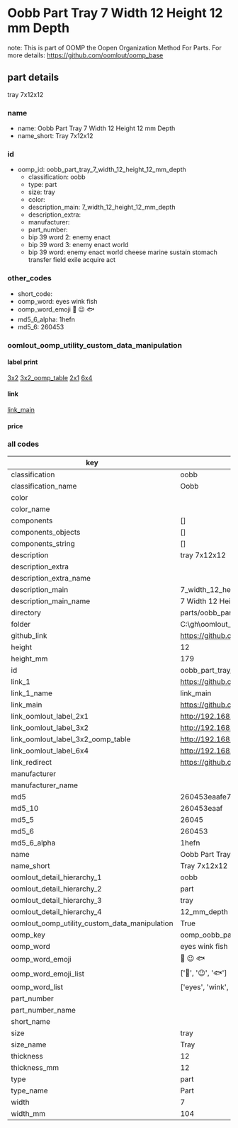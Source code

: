 # Oobb Part Tray 7 Width 12 Height 12 mm Depth  

note: This is part of OOMP the Oopen Organization Method For Parts. For more details: https://github.com/oomlout/oomp_base

##  part details
  



tray 7x12x12



### name
* name: Oobb Part Tray 7 Width 12 Height 12 mm Depth
* name_short: Tray 7x12x12 
### id
* oomp_id: oobb_part_tray_7_width_12_height_12_mm_depth
  * classification: oobb
  * type: part
  * size: tray
  * color: 
  * description_main: 7_width_12_height_12_mm_depth
  * description_extra: 
  * manufacturer: 
  * part_number: 
  * bip 39 word 2: enemy enact
  * bip 39 word 3: enemy enact world
  * bip 39 word: enemy enact world cheese marine sustain stomach transfer field exile acquire act

### other_codes
* short_code: 
* oomp_word: eyes wink fish
* oomp_word_emoji :eyes: :wink: :fish:
* md5_6_alpha: 1hefn
* md5_6: 260453






### oomlout_oomp_utility_custom_data_manipulation
#### label print
[3x2](http://192.168.1.245:1112/?label=oomp%201hefn)
[3x2_oomp_table](http://192.168.1.108:1112/?label=oomp%201hefn)
[2x1](http://192.168.1.242:1112/?label=oomp%201hefn)
[6x4](http://192.168.1.55:1112/?label=oomp%201hefn)    

#### link

[link_main](https://github.com/oomlout/oomlout_oobb_version_4_generated_parts/tree/main/navigation_oomp/oobb/part/tray/7_width_12_height_12_mm_depth/part)                              

#### price







### all codes 
| key | value |  
| --- | --- |  
| classification | oobb |  
| classification_name | Oobb |  
| color |  |  
| color_name |  |  
| components | [] |  
| components_objects | [] |  
| components_string | [] |  
| description | tray 7x12x12 |  
| description_extra |  |  
| description_extra_name |  |  
| description_main | 7_width_12_height_12_mm_depth |  
| description_main_name | 7 Width 12 Height 12 mm Depth |  
| directory | parts/oobb_part_tray_7_width_12_height_12_mm_depth |  
| folder | C:\gh\oomlout_oobb_version_4_generated_parts\parts\oobb_part_tray_7_width_12_height_12_mm_depth |  
| github_link | https://github.com/oomlout/oomlout_oomp_part_src/tree/main/parts/oobb_part_tray_7_width_12_height_12_mm_depth |  
| height | 12 |  
| height_mm | 179 |  
| id | oobb_part_tray_7_width_12_height_12_mm_depth |  
| link_1 | https://github.com/oomlout/oomlout_oobb_version_4_generated_parts/tree/main/navigation_oomp/oobb/part/tray/7_width_12_height_12_mm_depth/part |  
| link_1_name | link_main |  
| link_main | https://github.com/oomlout/oomlout_oobb_version_4_generated_parts/tree/main/navigation_oomp/oobb/part/tray/7_width_12_height_12_mm_depth/part |  
| link_oomlout_label_2x1 | http://192.168.1.242:1112/?label=oomp%201hefn |  
| link_oomlout_label_3x2 | http://192.168.1.245:1112/?label=oomp%201hefn |  
| link_oomlout_label_3x2_oomp_table | http://192.168.1.108:1112/?label=oomp%201hefn |  
| link_oomlout_label_6x4 | http://192.168.1.55:1112/?label=oomp%201hefn |  
| link_redirect | https://github.com/oomlout/oomlout_oobb_version_4_generated_parts/tree/main/parts/oobb_tray_07_12_12 |  
| manufacturer |  |  
| manufacturer_name |  |  
| md5 | 260453eaafe73ac76bc40273fb525a4f |  
| md5_10 | 260453eaaf |  
| md5_5 | 26045 |  
| md5_6 | 260453 |  
| md5_6_alpha | 1hefn |  
| name | Oobb Part Tray 7 Width 12 Height 12 mm Depth |  
| name_short | Tray 7x12x12  |  
| oomlout_detail_hierarchy_1 | oobb |  
| oomlout_detail_hierarchy_2 | part |  
| oomlout_detail_hierarchy_3 | tray |  
| oomlout_detail_hierarchy_4 | 12_mm_depth |  
| oomlout_oomp_utility_custom_data_manipulation | True |  
| oomp_key | oomp_oobb_part_tray_7_width_12_height_12_mm_depth |  
| oomp_word | eyes wink fish |  
| oomp_word_emoji | :eyes: :wink: :fish: |  
| oomp_word_emoji_list | [':eyes:', ':wink:', ':fish:'] |  
| oomp_word_list | ['eyes', 'wink', 'fish'] |  
| part_number |  |  
| part_number_name |  |  
| short_name |  |  
| size | tray |  
| size_name | Tray |  
| thickness | 12 |  
| thickness_mm | 12 |  
| type | part |  
| type_name | Part |  
| width | 7 |  
| width_mm | 104 |  

